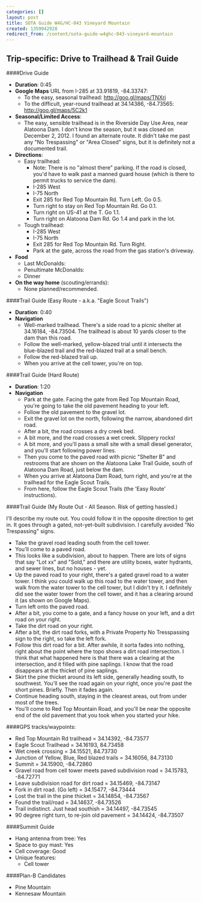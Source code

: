 ```yaml
---
categories: []
layout: post
title: SOTA Guide W4G/HC-043 Vineyard Mountain
created: 1359942928
redirect_from: /content/sota-guide-w4ghc-043-vineyard-mountain
---
```

Trip-specific: Drive to Trailhead & Trail Guide
--------------------------------------------------------
####Drive Guide

* **Duration**: 0:45
* **Google Maps** URL from I-285 at 33.91819, -84.33747: 
    * To the easy, seasonal trailhead: http://goo.gl/maps/TNXri
    * To the difficult, year-round trailhead at 34.14386, -84.73565: http://goo.gl/maps/5C2k1
* **Seasonal/Limited Access**:
    * The easy, sensible trailhead is in the Riverside Day Use Area, near Alatoona Dam.  I don't know the season, but it was closed on December 2, 2012.  I found an alternate route.  It didn't take me past any "No Trespassing" or "Area Closed" signs, but it is definitely not a documented trail. 
* **Directions**:
    * Easy trailhead:
        * Note: There is no "almost there" parking.  If the road is closed, you'd have to walk past a manned guard house (which is there to permit trucks to service the dam).
        * I-285 West
        * I-75 North
        * Exit 285 for Red Top Mountain Rd.  Turn Left.  Go 0.5.
        * Turn right to stay on Red Top Mountain Rd.  Go 0.1.
        * Turn right on US-41 at the T.  Go 1.1.
        * Turn right on Alatoona Dam Rd.  Go 1.4 and park in the lot.
    * Tough trailhead:
        * I-285 West
        * I-75 North
        * Exit 285 for Red Top Mountain Rd.  Turn Right.
        * Park at the gate, across the road from the gas station's driveway.
* **Food**
    * Last McDonalds: 
    * Penultimate McDonalds: 
    * Dinner
* **On the way home** (scouting/errands):
    * None planned/recommended.

####Trail Guide (Easy Route - a.k.a. "Eagle Scout Trails")

* **Duration**: 0:40
* **Navigation**
    * Well-marked trailhead.  There's a side road to a picnic shelter at 34.16184, -84.73504.  The trailhead is about 10 yards closer to the dam than this road.
    * Follow the well-marked, yellow-blazed trial until it intersects the blue-blazed trail and the red-blazed trail at a small bench.
    * Follow the red-blazed trail up.
    * When you arrive at the cell tower, you're on top.

####Trail Guide (Hard Route)

* **Duration**: 1:20
* **Navigation**
    * Park at the gate. Facing the gate from Red Top Mountain Road, you're going to take the old pavement heading to your left.
    * Follow the old pavement to the gravel lot.
    * Exit the gravel lot on the north, following the narrow, abandoned dirt road.
    * After a bit, the road crosses a dry creek bed.
    * A bit more, and the road crosses a wet creek. Slippery rocks!
    * A bit more, and you'll pass a small site with a small diesel generator, and you'll start following power lines.
    * Then you come to the paved road with picnic "Shelter B" and restrooms that are shown on the Alatoona Lake Trail Guide, south of Alatoona Dam Road, just below the dam.
    * When you arrive at Alatoona Dam Road, turn right, and you're at the trailhead for the Eagle Scout Trails.
    * From here, follow the Eagle Scout Trails (the 'Easy Route' instructions).

####Trail Guide (My Route Out - All Season.  Risk of getting hassled.)

I'll describe my route out. You could follow it in the opposite direction to get in.  It goes through a gated, not-yet-built subdivision.  I carefully avoided "No Trespassing" signs.

* Take the gravel road leading south from the cell tower.
* You'll come to a paved road.
* This looks like a subdivision, about to happen. There are lots of signs that say "Lot xx" and "Sold," and there are utility boxes, water hydrants, and sewer lines, but no houses - yet.
* Up the paved road to your right, there's a gated gravel road to a water tower. I think you could walk up this road to the water tower, and then walk from the water tower to the cell tower, but I didn't try it. I definitely did see the water tower from the cell tower, and it has a clearing around it (as shown on Google Maps).
* Turn left onto the paved road.
* After a bit, you come to a gate, and a fancy house on your left, and a dirt road on your right.
* Take the dirt road on your right.
* After a bit, the dirt road forks, with a Private Property No Tresspassing sign to the right, so take the left fork.
* Follow this dirt road for a bit. After awhile, it sorta fades into nothing, right about the point where the topo shows a dirt road intersection. I think that what happened here is that there was a clearing at the intersection, and it filled with pine saplings. I know that the road disappears at the thicket of pine saplings.
* Skirt the pine thicket around its left side, generally heading south, to southwest. You'll see the road again on your right, once you're past the short pines. Briefly. Then it fades again.
* Continue heading south, staying in the clearest areas, out from under most of the trees.
* You'll come to Red Top Mountain Road, and you'll be near the opposite end of the old pavement that you took when you started your hike.

####GPS tracks/waypoints:

* Red Top Mountain Rd trailhead = 34.14392, -84.73577
* Eagle Scout Trailhead = 34.16193, 84.73458
* Wet creek crossing = 34.15521, 84.73730
* Junction of Yellow, Blue, Red blazed trails = 34.16056, 84.73130
* Summit = 34.15900, -84.72860
* Gravel road from cell tower meets paved subdivision road = 34.15783, -84.72771
* Leave subdivision road for dirt road = 34.15469, -84.73147
* Fork in dirt road. (Go left) = 34.15477, -84.73444
* Lost the trail in the pine thicket = 34.14854, -84.73567
* Found the trail/road = 34.14637, -84.73526
* Trail indistinct. Just head southish = 34.14497, -84.73545
* 90 degree right turn, to re-join old pavement = 34.14424, -84.73507

####Summit Guide

* Hang antenna from tree: Yes
* Space to guy mast: Yes
* Cell coverage: Good
* Unique features:
    * Cell tower

####Plan-B Candidates

* Pine Mountain
* Kennesaw Mountain

